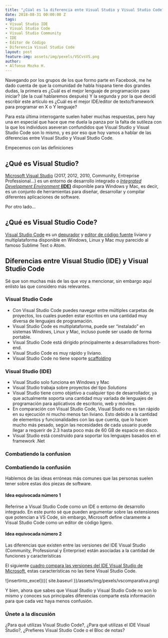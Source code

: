 ```yaml
---
title: "¿Cúal es la diferencia ente Visual Studio y Visual Studio Code?"
date: 2018-08-31 00:00:00 Z
tags:
- Visual Studio IDE
- Visual Studio Code 
- Visual Studio Community 
- IDE
- Editor de Código 
- Diferencia Visual Studio Code
layout: post
feature-img: assets/img/pexels/VSCvsVS.png
author:
- Alfonso Mozko H.
---
```


Navegando por los grupos de los que formo parte en Facebook, me he dado cuenta de que la comunidad de habla hispana tiene dos grandes dudas, la primera es ¿Cuál es el mejor lenguaje de programación para iniciar? (de la cual hablaremos después) Y la segunda y por la que decidí escribir este artículo es ¿Cuál es el mejor IDE/editor de texto/framework para programar en X o Y lenguaje?

Para esta última interrogante suelen haber muchas respuestas, pero hay una en especial que hace que me duela la panza por la falta de sutileza con la que los individuos aseveran confundidos que Visual Studio y Visual Studio Code son lo mismo, y es por eso que hoy vamos a hablar de las diferencias entre Visual Studio y Visual Studio Code.

Empecemos con las definiciones

## ¿Qué es Visual Studio?
[Microsoft Visual Studio]( https://visualstudio.microsoft.com/es/vs/) (2017, 2012, 2010, Community, Entreprise Professional…) es un entorno de desarrollo integrado o  [*Integrated Development Environment* **(IDE)**]( https://es.wikipedia.org/wiki/Entorno_de_desarrollo_integrado) disponible para Windows y Mac, es decir, es un conjunto de herramientas para diseñar, desarrollar y compilar diferentes aplicaciones de software.

Por otro lado…
## ¿Qué es Visual Studio Code?
[Visual Studio Code]( https://code.visualstudio.com/?wt.mc_id=DX_841432) es un [depurador]( https://es.wikipedia.org/wiki/Depuración_de_programas) y [editor de código fuente]( https://es.wikipedia.org/wiki/Editor_de_código_fuente) liviano y multiplataforma disponible en Windows, Linux y Mac muy parecido al famoso Sublime Text o Atom.

## Diferencias entre Visual Studio (IDE) y Visual Studio Code
Sé que son muchas más de las que voy a mencionar, sin embargo aquí enlisto las que considero más relevantes.

### Visual Studio Code
+ Con Visual Studio Code puedes navegar entre múltiples carpetas de proyectos, los cuales pueden estar escritos en una cantidad muy diversa de lenguajes de programación.
+ Visual Studio Code es multiplataforma, puede ser “instalado” en sistemas Windows, Linux y Mac, incluso puede ser usado de forma portable.
+ Visual Studio Code está dirigido principalmente a desarrolladores front-end.
+ Visual Studio Code es muy rápido y liviano.
+ Visual Studio Code no tiene soporte [scaffolding]( https://en.wikipedia.org/wiki/Scaffold_(programming))

### Visual Studio (IDE)
+ Visual Studio solo funciona en Windows y Mac
+ Visual Studio trabaja sobre proyectos del tipo *Solutions*
+ Visual Studio tiene como objetivo a cualquier tipo de desarrollador, ya que actualmente soporta una cantidad muy variada de lenguajes de programación para aplicativos de escritorio, web y móviles.
+ En comparación con Visual Studio Code, Visual Studio no es tan rápido en su ejecución ni mucho menos tan liviano. Esto debido a la cantidad de elementos y funcionalidades con las que cuenta, que lo hacen mucho más pesado, según las necesidades de cada usuario puede llegar a requerir de 2.3  hasta poco más de 60 GB de espacio en disco. 
+ Visual Studio está construido para soportar los lenguajes basados en  el framework .Net

### Combatiendo la confusion 
### Combatiendo la confusión 
Hablemos de las ideas erróneas más comunes que las personas suelen tener sobre estas dos piezas de software.

#### Idea equivocada número 1
Referirse a Visual Studio Code como un IDE o entorno de desarrollo integrado. En este punto sé que pueden argumentar sobre las extensiones que potencian a VS Code, sin embargo, Microsoft define claramente a Visual  Studio Code como un editor de código ligero. 

#### Idea equivocada número 2
Las diferencias que existen entre las versiones del IDE Visual Studio (Community, Professional y Enterprise) están asociadas a la cantidad de funciones y características

El siguiente [cuadro compara las versiones del IDE Visual Studio de Microsoft]( https://visualstudio.microsoft.com/es/vs/compare/?rr=https%3A%2F%2Fwww.quora.com%2FWhat-is-the-difference-between-Visual-Studio-and-Visual-Studio-Code), estas características no las tiene Visual Studio Code.  

![insertinto_excel]({{ site.baseurl }}/assets/img/pexels/vscomparativa.png)

Y bien, ahora que sabes que Visual Studio y Visual Studio Code no son lo mismo y conoces sus principales diferencias comparte esta información para que cada vez haya menos confusión.

### Únete a la discusión
¿Para qué utilizas Visual Studio Code?, ¿Para qué utilizas el IDE Visual Studio?, ¿Prefieres Visual Studio Code o el Bloc de notas?

